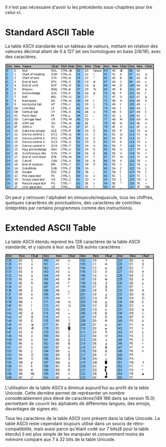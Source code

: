 Il n'est pas nécessaire d'avoir lu les précédents sous-chapitres pour lire celui-ci.

# Standard ASCII Table

La table ASCII standarde est un tableau de valeurs, mettant en relation des valeures décimal allant de 0 à 127 (et ses homologues en base 2/8/16), avec des caractères.

![Standard ASCII table](../resources/Standard-ASCII-Table_large.webp)

On peut y retrouver l'alphabet en minuscule/majuscule, tous les chiffres, quelques caractères de ponctuations, des caractères de contrôles (intéprétés par certains programmes comme des instructions).

# Extended ASCII Table

La table ASCII étendu reprend les 128 caractères de la table ASCII standarde, et y rajoute à leur suite 128 autres caractères :

![Standard ASCII table](../resources/Extended-ASCII-Table_large.webp)

L'utilisation de la table ASCII a diminué aujourd'hui au profit de la table Unicode. Cette dernière permet de représenter un nombre considérablement plus élevé de caractères(149 186 dans sa version 15.0) permettant de couvrir les alphabets de différentes langues, des emojis, davantages de signes etc.

Tous les caractères de la table ASCII sont présent dans la table Unicode. La table ASCII reste cependant toujours utilisé dans un soucis de rétro-compatibilité, mais aussi parce qu'étant codé sur 7 bits(8 pour la table étendu) il est plus simple de les manipuler et consomment moins de mémoire comparé aux 7 à 32 bits de la table Unicode.